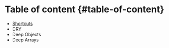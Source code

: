 # Table of content {#table-of-content}

* [Shortcuts](https://marvelsrp.github.io/apop/docs/recipes/shortcuts.html)
* DRY
* Deep Objects
* Deep Arrays



